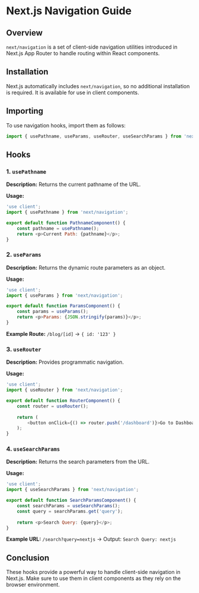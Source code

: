 # Next.js Navigation Guide

## Overview
`next/navigation` is a set of client-side navigation utilities introduced in Next.js App Router to handle routing within React components.

## Installation
Next.js automatically includes `next/navigation`, so no additional installation is required. It is available for use in client components.

## Importing
To use navigation hooks, import them as follows:
```javascript
import { usePathname, useParams, useRouter, useSearchParams } from 'next/navigation';
```

## Hooks
### 1. `usePathname`
**Description:** Returns the current pathname of the URL.

**Usage:**
```javascript
'use client';
import { usePathname } from 'next/navigation';

export default function PathnameComponent() {
    const pathname = usePathname();
    return <p>Current Path: {pathname}</p>;
}
```

### 2. `useParams`
**Description:** Returns the dynamic route parameters as an object.

**Usage:**
```javascript
'use client';
import { useParams } from 'next/navigation';

export default function ParamsComponent() {
    const params = useParams();
    return <p>Params: {JSON.stringify(params)}</p>;
}
```
**Example Route:** `/blog/[id]` → `{ id: '123' }`

### 3. `useRouter`
**Description:** Provides programmatic navigation.

**Usage:**
```javascript
'use client';
import { useRouter } from 'next/navigation';

export default function RouterComponent() {
    const router = useRouter();
    
    return (
        <button onClick={() => router.push('/dashboard')}>Go to Dashboard</button>
    );
}
```

### 4. `useSearchParams`
**Description:** Returns the search parameters from the URL.

**Usage:**
```javascript
'use client';
import { useSearchParams } from 'next/navigation';

export default function SearchParamsComponent() {
    const searchParams = useSearchParams();
    const query = searchParams.get('query');
    
    return <p>Search Query: {query}</p>;
}
```
**Example URL:** `/search?query=nextjs` → Output: `Search Query: nextjs`

## Conclusion
These hooks provide a powerful way to handle client-side navigation in Next.js. Make sure to use them in client components as they rely on the browser environment.

